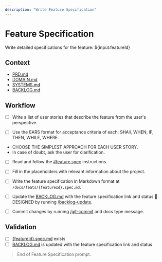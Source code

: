 ```yaml
---
description: "Write Feature Specification"
---
```


# Feature Specification

Write detailed specifications for the feature: ${input:featureId}

## Context

- [PRD.md](/docs/PRD.md)
- [DOMAIN.md](/docs/DOMAIN.md)
- [SYSTEMS.md](/docs/SYSTEMS.md)
- [BACKLOG.md](/docs/BACKLOG.md)

## Workflow

- [ ] Write a list of user stories that describe the feature from the user's perspective.

- [ ] Use the EARS format for acceptance criteria of each: SHAll, WHEN, IF, THEN, WHILE, WHERE.
- CHOOSE THE SIMPLEST APPROACH FOR EACH USER STORY.
- In case of doubt, ask the user for clarification.

- [ ] Read and follow the [#feature.spec](/.github/instructions/feature.spec.instructions.md) instructions.

- [ ] Fill in the placeholders with relevant information about the project.

- [ ] Write the feature specification in Markdown format at `/docs/feats/{featureId}.spec.md`.

- [ ] Update the [BACKLOG.md](/docs/BACKLOG.md) with the feature specification link and status 📝 DESIGNED by running [/backlog-update](/.github/prompts/backlog-update.prompt.md).

- [ ] Commit changes by running [/git-commit](/.github/prompts/git-commit.prompt.md) and docs type message.

## Validation

- [ ] [{featureId}.spec.md](/docs/feats/{featureId}.spec.md) exists
- [ ] [BACKLOG.md](/docs/BACKLOG.md) is updated with the feature specification link and status

> End of Feature Specification prompt.